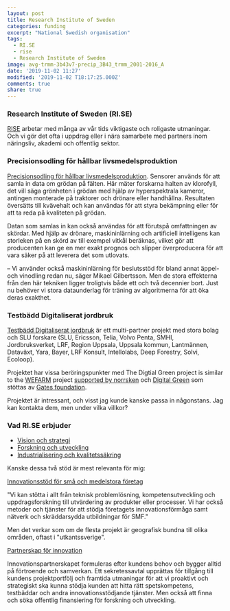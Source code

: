 ```yaml
---
layout: post
title: Research Institute of Sweden
categories: funding
excerpt: "National Swedish organisation"
tags:
  - RI.SE
  - rise
  - Research Institute of Sweden
image: avg-trmm-3b43v7-precip_3B43_trmm_2001-2016_A
date: '2019-11-02 11:27'
modified: '2019-11-02 T18:17:25.000Z'
comments: true
share: true
---
```


### Research Institute of Sweden (RI.SE)

[RISE](https://www.ri.se/sv) arbetar med många av vår tids viktigaste och roligaste utmaningar. Och vi gör det ofta i uppdrag eller i nära samarbete med partners inom näringsliv, akademi och offentlig sektor.

### Precisionsodling för hållbar livsmedels­produktion

[Precisionsodling för hållbar livsmedels­produktion](https://www.ri.se/sv/berattelser/precisionsodling-hallbar-livsmedelsproduktion). Sensorer används för att samla in data om grödan på fälten. Här mäter forskarna halten av klorofyll, det vill säga grönheten i grödan med hjälp av hyperspektrala kameror, antingen monterade på traktorer och drönare eller handhållna. Resultaten översätts till kvävehalt och kan användas för att styra bekämpning eller för att ta reda på kvaliteten på grödan.

Datan som samlas in kan också användas för att förutspå omfattningen av skördar. Med hjälp av drönare, maskininlärning och artificiell intelligens kan storleken på en skörd av till exempel vitkål beräknas, vilket gör att producenten kan ge en mer exakt prognos och slipper överproducera för att vara säker på att leverera det som utlovats.

– Vi använder också maskininlärning för beslutsstöd för bland annat äppel- och vinodling redan nu, säger Mikael Gilbertsson. Men de stora effekterna från den här tekniken ligger troligtvis både ett och två decennier bort. Just nu behöver vi stora dataunderlag för träning av algoritmerna för att öka deras exakthet.

### Testbädd Digitaliserat jordbruk

[Testbädd Digitaliserat jordbruk](https://www.ri.se/sv/vad-vi-gor/projekt/testbadd-digitaliserat-jordbruk) är ett multi-partner projekt med stora bolag och SLU forskare (SLU, Ericsson, Telia, Volvo Penta, SMHI, Jordbruksverket, LRF, Region Uppsala, Uppsala kommun, Lantmännen, Dataväxt, Yara, Bayer, LRF Konsult, Intellolabs, Deep Forestry, Solvi, Ecoloop).

Projektet har vissa beröringspunkter med The Digtial Green project is similar to the [WEFARM](https://wefarm.co) project [supported by norrsken](../funding-zennstroem/) och [Digital Green](https://www.digitalgreen.org/farmstack/) som stöttas av [Gates foundation](../funding-gates/).

Projektet är intressant, och visst jag kunde kanske passa in någonstans. Jag kan kontakta dem, men under vilka villkor?

### Vad RI.SE erbjuder

- [Vision och strategi](https://www.ri.se/sv/vi-erbjuder/vision-och-strategi)
- [Forskning och utveckling](https://www.ri.se/sv/vi-erbjuder/forskning-och-utveckling)
- [Industrialisering och kvalitetssäkring](https://www.ri.se/sv/vi-erbjuder/industrialisering-och-kvalitetssakring)

Kanske dessa två stöd är mest relevanta för mig:

[Innovationsstöd för små och medelstora företag](https://www.ri.se/sv/smf)

"Vi kan stötta i allt från teknisk problemlösning, kompetensutveckling och uppdragsforskning till utvärdering av produkter eller processer. Vi har också metoder och tjänster för att stödja företagets innovationsförmåga samt nätverk och skräddarsydda utbildningar för SMF."

Men det verkar som om de flesta projekt är geografisk bundna till olika områden, oftast i "utkantssverige".

[Partnerskap för innovation](https://www.ri.se/sv/vi-erbjuder/vision-och-strategi/partnerskap-innovation)

Innovationspartnerskapet formuleras efter kundens behov och bygger alltid på förtroende och samverkan. Ett sekretessavtal upprättas för tillgång till kundens projektportfölj och framtida utmaningar för att vi proaktivt och strategiskt ska kunna stödja kunden att hitta rätt spetskompetens, testbäddar och andra innovationsstödjande tjänster. Men också att finna och söka offentlig finansiering för forskning och utveckling.
